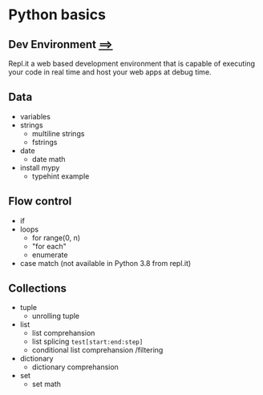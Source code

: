 # Python basics
## Dev Environment [==>](./dev_envrionment/dev_environment.md)
Repl.it a web based development environment that is capable of executing your code in real time and host your web apps at debug time.
## Data
- variables
- strings
  - multiline strings
  - fstrings
- date
  - date math
- install mypy
  - typehint example

## Flow control
- if
- loops
  - for range(0, n)
  - "for each"
  - enumerate
- case match (not available in Python 3.8 from repl.it)

## Collections
- tuple
  - unrolling tuple
- list
  - list comprehansion
  - list splicing `test[start:end:step]`
  - conditional list comprehansion /filtering
- dictionary
  - dictionary comprehansion
- set
  - set math